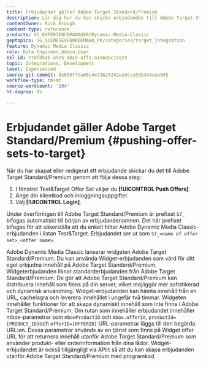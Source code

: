 ```yaml
---
title: Erbjudandet gäller Adobe Target Standard/Premium
description: Lär dig hur du kan skicka erbjudanden till Adobe Target Standard/Premium från Adobe Dynamic Media Classic.
contentOwner: Rick Brough
content-type: reference
products: SG_EXPERIENCEMANAGER/Dynamic-Media-Classic
geptopics: SG_SCENESEVENONDEMAND_PK/categories/target_integration
feature: Dynamic Media Classic
role: Data Engineer,Admin,User
exl-id: 778fd54b-a9e5-40c5-aff1-a156a5c15923
topic: Integrations, Development
level: Experienced
source-git-commit: de6997fda88c4471625242ee9cca59b344cee945
workflow-type: tm+mt
source-wordcount: '284'
ht-degree: 0%

---
```


# Erbjudandet gäller Adobe Target Standard/Premium {#pushing-offer-sets-to-target}

När du har skapat eller redigerat ett erbjudande skickar du det till Adobe Target Standard/Premium genom att följa dessa steg:

1. I fönstret Test&amp;Target Offer Set väljer du **[!UICONTROL Push Offers]**.
1. Ange din klientkod och inloggningsuppgifter.
1. Välj **[!UICONTROL Login]**.

Under överföringen till Adobe Target Standard/Premium är prefixet `S7_` bifogas automatiskt till början av erbjudandenamnen. Det här prefixet bifogas för att säkerställa att du enkelt hittar Adobe Dynamic Media Classic-erbjudanden i listan Test&amp;Target. Erbjudandet ser ut som `S7_<name of offer set>_<offer name>`.

Adobe Dynamic Media Classic lanserar widgeten Adobe Target Standard/Premium. Du kan använda Widget-erbjudanden som värd för ditt eget erbjudna innehåll på Adobe Target Standard/Premium. Widgeterbjudanden liknar standarderbjudanden från Adobe Target Standard/Premium. De gör att Adobe Target Standard/Premium kan distribuera innehåll som finns på din server, vilket möjliggör mer sofistikerad och dynamisk användning. Widget-erbjudanden kan hämta innehåll från en URL, cachelagra och leverera innehållet i ungefär två timmar. Widgeten innehåller funktioner för att skapa dynamiskt innehåll som inte finns i Adobe Target Standard/Premium. Om rutan som innehåller erbjudandet innehåller mbox-parametrar som `mboxProductID` och `mbox.offerId`, `productId=[PRODUCT_ID]`och `offerID=[OFFERID]` URL-parametrar läggs till den begärda URL:en. Dessa parametrar används av en tjänst som finns på Widget offer URL för att returnera innehåll utanför Adobe Target Standard/Premium som använder produkt- eller orderinformation från dina lådor. Widget-erbjudandet är också tillgängligt via API:t så att du kan skapa erbjudanden utanför Adobe Target Standard/Premium med programkod.
